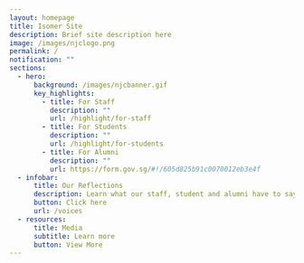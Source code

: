```yaml
---
layout: homepage
title: Isomer Site
description: Brief site description here
image: /images/njclogo.png
permalink: /
notification: ""
sections:
  - hero:
      background: /images/njcbanner.gif
      key_highlights:
        - title: For Staff
          description: ""
          url: /highlight/for-staff
        - title: For Students
          description: ""
          url: /highlight/for-students
        - title: For Alumni
          description: ""
          url: https://form.gov.sg/#!/605d825b91c0070012eb3e4f
  - infobar:
      title: Our Reflections
      description: Learn what our staff, student and alumni have to say.
      button: Click here
      url: /voices
  - resources:
      title: Media
      subtitle: Learn more
      button: View More
---
```


